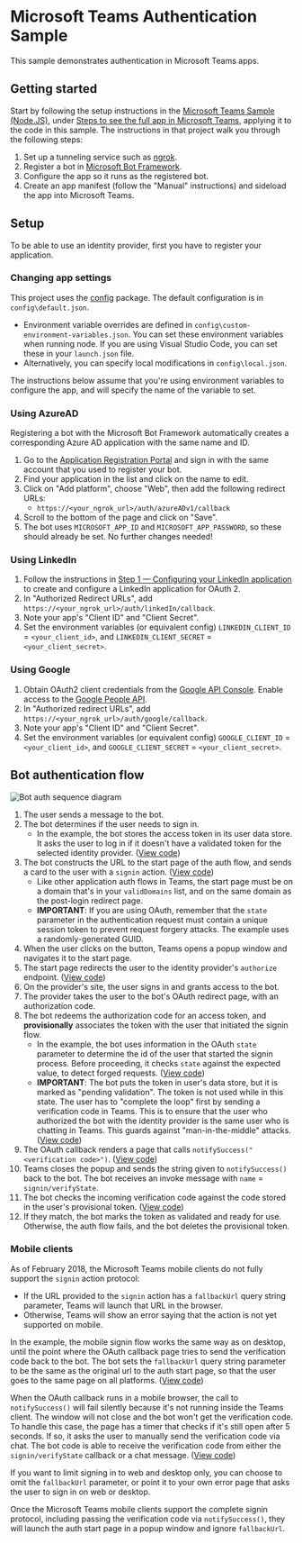 # Microsoft Teams Authentication Sample
This sample demonstrates authentication in Microsoft Teams apps. 

## Getting started
Start by following the setup instructions in the [Microsoft Teams Sample (Node.JS)](https://github.com/OfficeDev/microsoft-teams-sample-complete-node), under [Steps to see the full app in Microsoft Teams](https://github.com/OfficeDev/microsoft-teams-sample-complete-node#steps-to-see-the-full-app-in-microsoft-teams), applying it to the code in this sample. The instructions in that project walk you through the following steps:
1. Set up a tunneling service such as [ngrok](https://ngrok.com/).
2. Register a bot in [Microsoft Bot Framework](https://dev.botframework.com/).
3. Configure the app so it runs as the registered bot.
4. Create an app manifest (follow the "Manual" instructions) and sideload the app into Microsoft Teams.


## Setup
To be able to use an identity provider, first you have to register your application.

### Changing app settings
This project uses the [config](https://www.npmjs.com/package/config) package. The default configuration is in `config\default.json`.
 - Environment variable overrides are defined in `config\custom-environment-variables.json`. You can set these environment variables when running node. If you are using Visual Studio Code, you can set these in your `launch.json` file.
 - Alternatively, you can specify local modifications in `config\local.json`.

The instructions below assume that you're using environment variables to configure the app, and will specify the name of the variable to set.

### Using AzureAD
Registering a bot with the Microsoft Bot Framework automatically creates a corresponding Azure AD application with the same name and ID. 
1. Go to the [Application Registration Portal](https://apps.dev.microsoft.com) and sign in with the same account that you used to register your bot.
2. Find your application in the list and click on the name to edit.
3. Click on "Add platform", choose "Web", then add the following redirect URLs:
     * `https://<your_ngrok_url>/auth/azureADv1/callback`
4. Scroll to the bottom of the page and click on "Save".
5. The bot uses `MICROSOFT_APP_ID` and `MICROSOFT_APP_PASSWORD`, so these should already be set. No further changes needed!

### Using LinkedIn 
1. Follow the instructions in [Step 1 — Configuring your LinkedIn application](https://developer.linkedin.com/docs/oauth2) to create and configure a LinkedIn application for OAuth 2.
2. In "Authorized Redirect URLs", add `https://<your_ngrok_url>/auth/linkedIn/callback`.
3. Note your app's "Client ID" and "Client Secret".
4. Set the environment variables (or equivalent config) `LINKEDIN_CLIENT_ID` = `<your_client_id>`, and `LINKEDIN_CLIENT_SECRET` = `<your_client_secret>`.

### Using Google 
1. Obtain OAuth2 client credentials from the [Google API Console](https://console.developers.google.com). Enable access to the [Google People API](https://developers.google.com/people/). 
2. In "Authorized redirect URLs", add `https://<your_ngrok_url>/auth/google/callback`.
3. Note your app's "Client ID" and "Client Secret".
4. Set the environment variables (or equivalent config) `GOOGLE_CLIENT_ID` = `<your_client_id>`, and `GOOGLE_CLIENT_SECRET` = `<your_client_secret>`.


## Bot authentication flow
![Bot auth sequence diagram](https://aosolis.github.io/bot-auth/bot_auth_sequence.png)

1. The user sends a message to the bot.
2. The bot determines if the user needs to sign in.
    * In the example, the bot stores the access token in its user data store. It asks the user to log in if it doesn't have a validated token for the selected identity provider. ([View code](https://github.com/aosolis/bot-auth-sample-node/blob/a1ed3b2e275afd2afb2de28a93f9db9651d9b5f7/src/dialogs/BaseIdentityDialog.ts#L168))
3. The bot constructs the URL to the start page of the auth flow, and sends a card to the user with a `signin` action. ([View code](https://github.com/aosolis/bot-auth-sample-node/blob/a1ed3b2e275afd2afb2de28a93f9db9651d9b5f7/src/dialogs/BaseIdentityDialog.ts#L173-L191))
    * Like other application auth flows in Teams, the start page must be on a domain that's in your `validDomains` list, and on the same domain as the post-login redirect page.
    * **IMPORTANT**: If you are using OAuth, remember that the `state` parameter in the authentication request must contain a unique session token to prevent request forgery attacks. The example uses a randomly-generated GUID.
4. When the user clicks on the button, Teams opens a popup window and navigates it to the start page.
5. The start page redirects the user to the identity provider's `authorize` endpoint. ([View code](https://github.com/aosolis/bot-auth-sample-node/blob/a1ed3b2e275afd2afb2de28a93f9db9651d9b5f7/public/html/auth-start.html#L51-L56))
6. On the provider's site, the user signs in and grants access to the bot.
7. The provider takes the user to the bot's OAuth redirect page, with an authorization code.
8. The bot redeems the authorization code for an access token, and **provisionally** associates the token with the user that initiated the signin flow.
    * In the example, the bot uses information in the OAuth `state` parameter to determine the id of the user that started the signin process. Before proceeding, it checks `state` against the expected value, to detect forged requests. ([View code](https://github.com/aosolis/bot-auth-sample-node/blob/a1ed3b2e275afd2afb2de28a93f9db9651d9b5f7/src/AuthBot.ts#L62-L91))
    * **IMPORTANT**: The bot puts the token in user's data store, but it is marked as "pending validation". The token is not used while in this state. The user has to "complete the loop" first by sending a verification code in Teams. This is to ensure that the user who authorized the bot with the identity provider is the same user who is chatting in Teams. This guards against "man-in-the-middle" attacks. ([View code](https://github.com/aosolis/bot-auth-sample-node/blob/a1ed3b2e275afd2afb2de28a93f9db9651d9b5f7/src/AuthBot.ts#L91-L105))
9. The OAuth callback renders a page that calls `notifySuccess("<verification code>")`. ([View code](https://github.com/aosolis/bot-auth-sample-node/blob/master/src/views/oauth-callback-success.hbs))
10. Teams closes the popup and sends the string given to `notifySuccess()` back to the bot. The bot receives an invoke message with `name` = ` signin/verifyState`.
11. The bot checks the incoming verification code against the code stored in the user's provisional token. ([View code](https://github.com/aosolis/bot-auth-sample-node/blob/a1ed3b2e275afd2afb2de28a93f9db9651d9b5f7/src/dialogs/BaseIdentityDialog.ts#L140-L153))
12. If they match, the bot marks the token as validated and ready for use. Otherwise, the auth flow fails, and the bot deletes the provisional token.

### Mobile clients
As of February 2018, the Microsoft Teams mobile clients do not fully support the `signin` action protocol:
* If the URL provided to the `signin` action has a `fallbackUrl` query string parameter, Teams will launch that URL in the browser.
* Otherwise, Teams will show an error saying that the action is not yet supported on mobile.

In the example, the mobile signin flow works the same way as on desktop, until the point where the OAuth callback page tries to send the verification code back to the bot. The bot sets the `fallbackUrl` query string parameter to be the same as the original url to the auth start page, so that the user goes to the same page on all platforms. ([View code](https://github.com/aosolis/bot-auth-sample-node/blob/c440f4936a707bc0690480cfc84cb5f5eb9d2675/src/dialogs/BaseIdentityDialog.ts#L186-L191))

When the OAuth callback runs in a mobile browser, the call to `notifySuccess()` will fail silently because it's not running inside the Teams client. The window will not close and the bot won't get the verification code. To handle this case, the page has a timer that checks if it's still open after 5 seconds. If so, it asks the user to manually send the verification code via chat. The bot code is able to receive the verification code from either the `signin/verifyState` callback or a chat message. ([View code](https://github.com/aosolis/bot-auth-sample-node/blob/c440f4936a707bc0690480cfc84cb5f5eb9d2675/src/dialogs/BaseIdentityDialog.ts#L119-L130))

If you want to limit signing in to web and desktop only, you can choose to omit the `fallbackUrl` parameter, or point it to your own error page that asks the user to sign in on web or desktop.

Once the Microsoft Teams mobile clients support the complete signin protocol, including passing the verification code via `notifySuccess()`, they will launch the auth start page in a popup window and ignore `fallbackUrl`.